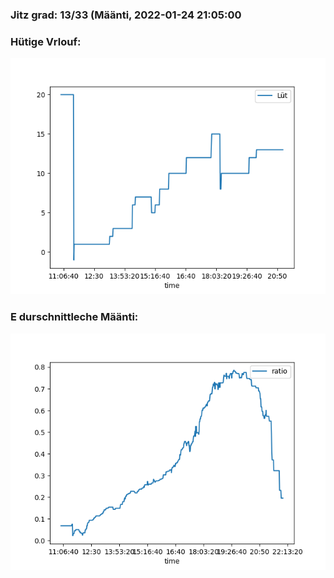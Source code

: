 ### Jitz grad: 13/33 (Määnti, 2022-01-24 21:05:00

### Hütige Vrlouf:
![Graph](Today.png)

### E durschnittleche Määnti:
![Graph](Määnti.png)